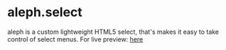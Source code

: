 # aleph.select
aleph is a custom lightweight HTML5 select, that's makes it easy to take control of select menus.
For live preview: <a href="https://boushib.github.io/aleph/index.html" target="_blank">here</a>
